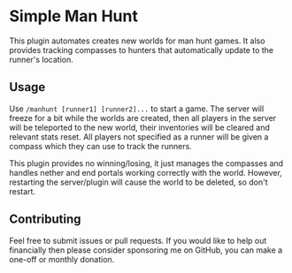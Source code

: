 # Simple Man Hunt
This plugin automates creates new worlds for man hunt games. It also provides
tracking compasses to hunters that automatically update to the runner's location.

## Usage
Use `/manhunt [runner1] [runner2]...` to start a game. The server will
freeze for a bit while the worlds are created, then all players in the server
will be teleported to the new world, their inventories will be cleared
and relevant stats reset. All players not specified as a runner will be given
a compass which they can use to track the runners.

This plugin provides no winning/losing, it just manages the compasses and handles
nether and end portals working correctly with the world. However, restarting the
server/plugin will cause the world to be deleted, so don't restart.

## Contributing
Feel free to submit issues or pull requests. If you would like to help out
financially then please consider sponsoring me on GitHub, you can make a one-off
or monthly donation.
